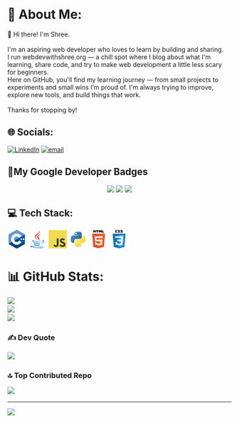 # 💫 About Me:
👋 Hi there! I'm Shree.<br><br>I'm an aspiring web developer who loves to learn by building and sharing.<br>I run webdevwithshree.org — a chill spot where I blog about what I'm learning, share code, and try to make web development a little less scary for beginners.<br>Here on GitHub, you'll find my learning journey — from small projects to experiments and small wins I’m proud of. I'm always trying to improve, explore new tools, and build things that work.<br><br>Thanks for stopping by!<br>


## 🌐 Socials:
[![LinkedIn](https://img.shields.io/badge/LinkedIn-%230077B5.svg?style=flat&logo=linkedin&logoColor=white&scale=0.8)](www.linkedin.com/in/shreekala-pandey)
 [![email](https://img.shields.io/badge/Email-D14836?logo=gmail&logoColor=white)](mailto:shreekalapandey19@gmail.com) 
## 🏅My Google Developer Badges
<p align="center">
  <a href="https://link-to-badge1"><img src="https://developers.google.com/static/profile/badges/playlists/ml/get-started-image-product-search/badge.svg" width="120"/></a>
  <a href="https://link-to-badge2"><img src="https://developers.google.com/static/profile/badges/playlists/ml/get-started-object-detection/badge.svg" width="120"/></a>
  <a href="https://link-to-badge3"><img src="https://developers.google.com/static/profile/badges/recognitions/learnings/learnings.svg" width="120"/></a>
</p>

## 💻 Tech Stack:
<p><a target="_blank" href="https://raw.githubusercontent.com/devicons/devicon/master/icons/cplusplus/cplusplus-original.svg" style="display: inline-block;"><img src="https://raw.githubusercontent.com/devicons/devicon/master/icons/cplusplus/cplusplus-original.svg" alt="cplusplus" width="42" height="42" /></a>
<a target="_blank" href="https://raw.githubusercontent.com/devicons/devicon/master/icons/java/java-original.svg" style="display: inline-block;"><img src="https://raw.githubusercontent.com/devicons/devicon/master/icons/java/java-original.svg" alt="java" width="42" height="42" /></a>
<a target="_blank" href="https://raw.githubusercontent.com/devicons/devicon/master/icons/javascript/javascript-original.svg" style="display: inline-block;"><img src="https://raw.githubusercontent.com/devicons/devicon/master/icons/javascript/javascript-original.svg" alt="javascript" width="42" height="42" /></a>
<a target="_blank" href="https://raw.githubusercontent.com/devicons/devicon/master/icons/python/python-original.svg" style="display: inline-block;"><img src="https://raw.githubusercontent.com/devicons/devicon/master/icons/python/python-original.svg" alt="python" width="42" height="42" /></a>
<a target="_blank" href="https://raw.githubusercontent.com/devicons/devicon/master/icons/html5/html5-original-wordmark.svg" style="display: inline-block;"><img src="https://raw.githubusercontent.com/devicons/devicon/master/icons/html5/html5-original-wordmark.svg" alt="html5" width="42" height="42" /></a>
<a target="_blank" href="https://raw.githubusercontent.com/devicons/devicon/master/icons/css3/css3-original-wordmark.svg" style="display: inline-block;"><img src="https://raw.githubusercontent.com/devicons/devicon/master/icons/css3/css3-original-wordmark.svg" alt="css3" width="42" height="42" /></a></p>

# 📊 GitHub Stats:
![](https://github-readme-stats.vercel.app/api?username=shreekala-19&theme=dark&hide_border=false&include_all_commits=false&count_private=false)<br/>
![](https://nirzak-streak-stats.vercel.app/?user=shreekala-19&theme=dark&hide_border=false)<br/>
![](https://github-readme-stats.vercel.app/api/top-langs/?username=shreekala-19&theme=dark&hide_border=false&include_all_commits=false&count_private=false&layout=compact)

### ✍ Dev Quote
![](https://quotes-github-readme.vercel.app/api?type=horizontal&theme=radical)

### 🔝 Top Contributed Repo
![](https://github-contributor-stats.vercel.app/api?username=shreekala-19&limit=5&theme=dark&combine_all_yearly_contributions=true)

---
[![](https://visitcount.itsvg.in/api?id=shreekala-19&icon=0&color=0)](https://visitcount.itsvg.in)

<!-- Proudly created with GPRM ( https://gprm.itsvg.in ) -->

<!--
**shreekala-19/shreekala-19** is a ✨ _special_ ✨ repository because its `README.md` (this file) appears on your GitHub profile.

Here are some ideas to get you started:

- 🔭 I’m currently working on ...
- 🌱 I’m currently learning ...
- 👯 I’m looking to collaborate on ...
- 🤔 I’m looking for help with ...
- 💬 Ask me about ...
- 📫 How to reach me: ...
- 😄 Pronouns: ...
- ⚡ Fun fact: ...
-->
